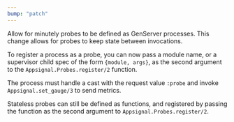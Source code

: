 ```yaml
---
bump: "patch"
---
```


Allow for minutely probes to be defined as GenServer processes. This change
allows for probes to keep state between invocations.

To register a process as a probe, you can now pass a module name, or a
supervisor child spec of the form `{module, args}`, as the second argument
to the `Appsignal.Probes.register/2` function.

The process must handle a cast with the request value `:probe` and invoke
`Appsignal.set_gauge/3` to send metrics.

Stateless probes can still be defined as functions, and registered by
passing the function as the second argument to `Appsignal.Probes.register/2`.
